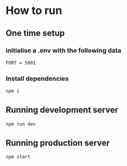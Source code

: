 # How to run
## One time setup
### initialise a .env with the following data

```bash
PORT = 5001
```

### Install dependencies

```sh
npm i
```

## Running development server

```sh
npm run dev
```

## Running production server

```sh
npm start
```